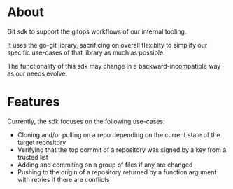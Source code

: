 # About

Git sdk to support the gitops workflows of our internal tooling.

It uses the go-git library, sacrificing on overall flexibity to simplify our specific use-cases of that library as much as possible.

The functionality of this sdk may change in a backward-incompatible way as our needs evolve.

# Features

Currently, the sdk focuses on the following use-cases:
- Cloning and/or pulling on a repo depending on the current state of the target repository
- Verifying that the top commit of a repository was signed by a key from a trusted list
- Adding and commiting on a group of files if any are changed
- Pushing to the origin of a repository returned by a function argument with retries if there are conflicts
